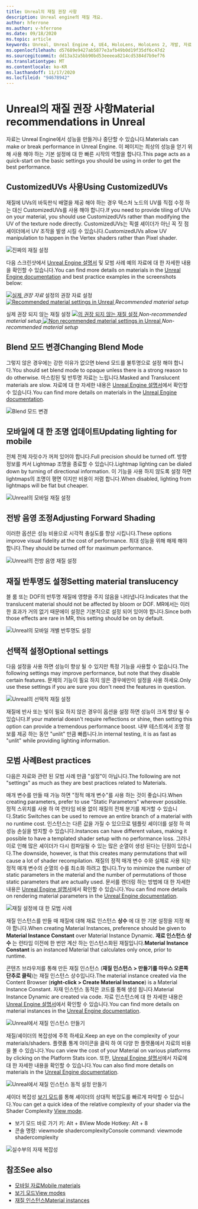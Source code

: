 ```yaml
---
title: Unreal의 재질 권장 사항
description: Unreal engine의 재질 개요.
author: hferrone
ms.author: v-hferrone
ms.date: 09/18/2020
ms.topic: article
keywords: Unreal, Unreal Engine 4, UE4, HoloLens, HoloLens 2, 개발, 자료, 설명서, 가이드, 기능, holograms, 게임 개발, 혼합 현실 헤드셋, windows mixed reality 헤드셋, 가상 현실 헤드셋
ms.openlocfilehash: d57689e9427ab5877e3afb49b0d19f35df6c47d2
ms.sourcegitcommit: dd13a32a5bb90bd53eeeea8214cd5384d7b9ef76
ms.translationtype: MT
ms.contentlocale: ko-KR
ms.lasthandoff: 11/17/2020
ms.locfileid: "94678942"
---
```

# <a name="material-recommendations-in-unreal"></a><span data-ttu-id="5b4d9-104">Unreal의 재질 권장 사항</span><span class="sxs-lookup"><span data-stu-id="5b4d9-104">Material recommendations in Unreal</span></span>

<span data-ttu-id="5b4d9-105">자료는 Unreal Engine에서 성능을 만들거나 중단할 수 있습니다.</span><span class="sxs-lookup"><span data-stu-id="5b4d9-105">Materials can make or break performance in Unreal Engine.</span></span> <span data-ttu-id="5b4d9-106">이 페이지는 최상의 성능을 얻기 위해 사용 해야 하는 기본 설정에 대 한 빠른 시작의 역할을 합니다.</span><span class="sxs-lookup"><span data-stu-id="5b4d9-106">This page acts as a quick-start on the basic settings you should be using in order to get the best performance.</span></span>

## <a name="using-customizeduvs"></a><span data-ttu-id="5b4d9-107">CustomizedUVs 사용</span><span class="sxs-lookup"><span data-stu-id="5b4d9-107">Using CustomizedUVs</span></span>

<span data-ttu-id="5b4d9-108">재질에 UVs의 바둑판식 배열을 제공 해야 하는 경우 텍스처 노드의 UV를 직접 수정 하는 대신 CustomizedUVs를 사용 해야 합니다.</span><span class="sxs-lookup"><span data-stu-id="5b4d9-108">If you need to provide tiling of UVs on your material, you should use CustomizedUVs rather than modifying the UV of the texture node directly.</span></span> <span data-ttu-id="5b4d9-109">CustomizedUVs는 픽셀 셰이더가 아닌 꼭 짓 점 셰이더에서 UV 조작을 발생 시킬 수 있습니다.</span><span class="sxs-lookup"><span data-stu-id="5b4d9-109">CustomizedUVs allow UV manipulation to happen in the Vertex shaders rather than Pixel shader.</span></span> 

![진짜의 재질 설정](images/unreal-materials-img-01c.png)

<span data-ttu-id="5b4d9-111">다음 스크린샷에서 [Unreal Engine 설명서](https://docs.unrealengine.com/Platforms/Mobile/Materials/index.html) 및 모범 사례 예의 자료에 대 한 자세한 내용을 확인할 수 있습니다.</span><span class="sxs-lookup"><span data-stu-id="5b4d9-111">You can find more details on materials in the [Unreal Engine documentation](https://docs.unrealengine.com/Platforms/Mobile/Materials/index.html) and best practice examples in the screenshots below:</span></span>

<span data-ttu-id="5b4d9-112">[ ![ 실제 ](images/unreal-materials-img-01.png) ](images/unreal-materials-img-01.png#lightbox) 
 *권장 자료* 설정의 권장 자료 설정</span><span class="sxs-lookup"><span data-stu-id="5b4d9-112">[ ![Recommended material settings in Unreal](images/unreal-materials-img-01.png) ](images/unreal-materials-img-01.png#lightbox)
*Recommended material setup*</span></span>

<span data-ttu-id="5b4d9-113">실제 권장 되지 않는 재질 설정 [ ![ 의 권장 되지 않는 재질 설정 ](images/unreal-materials-img-01b.png) ](images/unreal-materials-img-01b.png#lightbox) 
 *Non-recommended material setup*</span><span class="sxs-lookup"><span data-stu-id="5b4d9-113">[ ![Non recommended material settings in Unreal](images/unreal-materials-img-01b.png) ](images/unreal-materials-img-01b.png#lightbox)
*Non-recommended material setup*</span></span>

## <a name="changing-blend-mode"></a><span data-ttu-id="5b4d9-114">Blend 모드 변경</span><span class="sxs-lookup"><span data-stu-id="5b4d9-114">Changing Blend Mode</span></span>

<span data-ttu-id="5b4d9-115">그렇지 않은 경우에는 강한 이유가 없으면 blend 모드를 불투명으로 설정 해야 합니다.</span><span class="sxs-lookup"><span data-stu-id="5b4d9-115">You should set blend mode to opaque unless there is a strong reason to do otherwise.</span></span> <span data-ttu-id="5b4d9-116">마스킹된 및 반투명 자료는 느립니다.</span><span class="sxs-lookup"><span data-stu-id="5b4d9-116">Masked and Translucent materials are slow.</span></span> <span data-ttu-id="5b4d9-117">자료에 대 한 자세한 내용은 [Unreal Engine 설명서](https://docs.unrealengine.com/Platforms/Mobile/Materials/index.html)에서 확인할 수 있습니다.</span><span class="sxs-lookup"><span data-stu-id="5b4d9-117">You can find more details on materials in the [Unreal Engine documentation](https://docs.unrealengine.com/Platforms/Mobile/Materials/index.html).</span></span>

![Blend 모드 변경](images/unreal-materials-img-02.jpg)

## <a name="updating-lighting-for-mobile"></a><span data-ttu-id="5b4d9-119">모바일에 대 한 조명 업데이트</span><span class="sxs-lookup"><span data-stu-id="5b4d9-119">Updating lighting for mobile</span></span>

<span data-ttu-id="5b4d9-120">전체 전체 자릿수가 꺼져 있어야 합니다.</span><span class="sxs-lookup"><span data-stu-id="5b4d9-120">Full precision should be turned off.</span></span> <span data-ttu-id="5b4d9-121">방향 정보를 켜서 Lightmap 조명을 종료할 수 있습니다.</span><span class="sxs-lookup"><span data-stu-id="5b4d9-121">Lightmap lighting can be dialed down by turning of directional information.</span></span> <span data-ttu-id="5b4d9-122">이 기능을 사용 하지 않도록 설정 하면 lightmaps의 조명이 평면 이지만 비용이 저렴 합니다.</span><span class="sxs-lookup"><span data-stu-id="5b4d9-122">When disabled, lighting from lightmaps will be flat but cheaper.</span></span>

![Unreal의 모바일 재질 설정](images/unreal-materials-img-03.jpg)

## <a name="adjusting-forward-shading"></a><span data-ttu-id="5b4d9-124">전방 음영 조정</span><span class="sxs-lookup"><span data-stu-id="5b4d9-124">Adjusting Forward Shading</span></span>

<span data-ttu-id="5b4d9-125">이러한 옵션은 성능 비용으로 시각적 충실도를 향상 시킵니다.</span><span class="sxs-lookup"><span data-stu-id="5b4d9-125">These options improve visual fidelity at the cost of performance.</span></span> <span data-ttu-id="5b4d9-126">최대 성능을 위해 해제 해야 합니다.</span><span class="sxs-lookup"><span data-stu-id="5b4d9-126">They should be turned off for maximum performance.</span></span>

![Unreal의 전방 음영 재질 설정](images/unreal-materials-img-04.jpg)

## <a name="setting-material-translucency"></a><span data-ttu-id="5b4d9-128">재질 반투명도 설정</span><span class="sxs-lookup"><span data-stu-id="5b4d9-128">Setting material translucency</span></span>

<span data-ttu-id="5b4d9-129">블 룸 또는 DOF의 반투명 재질에 영향을 주지 않음을 나타냅니다.</span><span class="sxs-lookup"><span data-stu-id="5b4d9-129">Indicates that the translucent material should not be affected by bloom or DOF.</span></span> <span data-ttu-id="5b4d9-130">MR에서는 이러한 효과가 거의 없기 때문에이 설정은 기본적으로 설정 되어 있어야 합니다.</span><span class="sxs-lookup"><span data-stu-id="5b4d9-130">Since both those effects are rare in MR, this setting should be on by default.</span></span>

![Unreal의 모바일 개별 반투명도 설정](images/unreal-materials-img-05.jpg)

## <a name="optional-settings"></a><span data-ttu-id="5b4d9-132">선택적 설정</span><span class="sxs-lookup"><span data-stu-id="5b4d9-132">Optional settings</span></span>

<span data-ttu-id="5b4d9-133">다음 설정을 사용 하면 성능이 향상 될 수 있지만 특정 기능을 사용할 수 없습니다.</span><span class="sxs-lookup"><span data-stu-id="5b4d9-133">The following settings may improve performance, but note that they disable certain features.</span></span> <span data-ttu-id="5b4d9-134">문제의 기능이 필요 하지 않은 경우에만이 설정을 사용 하세요.</span><span class="sxs-lookup"><span data-stu-id="5b4d9-134">Only use these settings if you are sure you don't need the features in question.</span></span>

![Unreal의 선택적 재질 설정](images/unreal-materials-img-06.jpg)

<span data-ttu-id="5b4d9-136">재질에 반사 또는 빛이 필요 하지 않은 경우이 옵션을 설정 하면 성능이 크게 향상 될 수 있습니다.</span><span class="sxs-lookup"><span data-stu-id="5b4d9-136">If your material doesn't require reflections or shine, then setting this option can provide a tremendous performance boost.</span></span> <span data-ttu-id="5b4d9-137">내부 테스트에서 조명 정보를 제공 하는 동안 "unlit" 만큼 빠릅니다.</span><span class="sxs-lookup"><span data-stu-id="5b4d9-137">In internal testing, it is as fast as "unlit" while providing lighting information.</span></span>

## <a name="best-practices"></a><span data-ttu-id="5b4d9-138">모범 사례</span><span class="sxs-lookup"><span data-stu-id="5b4d9-138">Best practices</span></span>

<span data-ttu-id="5b4d9-139">다음은 자료와 관련 된 모범 사례 만큼 "설정"이 아닙니다.</span><span class="sxs-lookup"><span data-stu-id="5b4d9-139">The following are not "settings" as much as they are best practices related to Materials.</span></span>

<span data-ttu-id="5b4d9-140">매개 변수를 만들 때 가능 하면 "정적 매개 변수"를 사용 하는 것이 좋습니다.</span><span class="sxs-lookup"><span data-stu-id="5b4d9-140">When creating parameters, prefer to use "Static Parameters" wherever possible.</span></span> <span data-ttu-id="5b4d9-141">정적 스위치를 사용 하 여 런타임 비용 없이 재질의 전체 분기를 제거할 수 있습니다.</span><span class="sxs-lookup"><span data-stu-id="5b4d9-141">Static Switches can be used to remove an entire branch of a material with no runtime cost.</span></span> <span data-ttu-id="5b4d9-142">인스턴스는 다른 값을 가질 수 있으므로 템플릿 셰이더를 설정 하 여 성능 손실을 방지할 수 있습니다.</span><span class="sxs-lookup"><span data-stu-id="5b4d9-142">Instances can have different values, making it possible to have a templated shader setup with no performance loss.</span></span> <span data-ttu-id="5b4d9-143">그러나이로 인해 많은 셰이더가 다시 컴파일될 수 있는 많은 순열이 생성 된다는 단점이 있습니다.</span><span class="sxs-lookup"><span data-stu-id="5b4d9-143">The downside, however, is that this creates many permutations that will cause a lot of shader recompilation.</span></span> <span data-ttu-id="5b4d9-144">재질의 정적 매개 변수 수와 실제로 사용 되는 정적 매개 변수의 순열의 수를 최소화 하려고 합니다.</span><span class="sxs-lookup"><span data-stu-id="5b4d9-144">Try to minimize the number of static parameters in the material and the number of permutations of those static parameters that are actually used.</span></span> <span data-ttu-id="5b4d9-145">문서를 렌더링 하는 방법에 대 한 자세한 내용은 [Unreal Engine 설명서](https://docs.unrealengine.com/Engine/Rendering/Materials/ExpressionReference/Parameters/index.html#staticswitchparameter)에서 확인할 수 있습니다.</span><span class="sxs-lookup"><span data-stu-id="5b4d9-145">You can find more details on rendering material parameters in the [Unreal Engine documentation](https://docs.unrealengine.com/Engine/Rendering/Materials/ExpressionReference/Parameters/index.html#staticswitchparameter).</span></span>

![재질 설정에 대 한 모범 사례](images/unreal-materials-img-07.jpg)

<span data-ttu-id="5b4d9-147">재질 인스턴스를 만들 때 재질에 대해 재료 인스턴스 **상수** 에 대 한 기본 설정을 지정 해야 합니다.</span><span class="sxs-lookup"><span data-stu-id="5b4d9-147">When creating Material Instances, preference should be given to **Material Instance Constant** over Material Instance Dynamic.</span></span> <span data-ttu-id="5b4d9-148">**재료 인스턴스 상수** 는 런타임 이전에 한 번만 계산 하는 인스턴스화된 재질입니다.</span><span class="sxs-lookup"><span data-stu-id="5b4d9-148">**Material Instance Constant** is an instanced Material that calculates only once, prior to runtime.</span></span>

<span data-ttu-id="5b4d9-149">콘텐츠 브라우저를 통해 만든 재질 인스턴스 (**재질 인스턴스 > 만들기를 마우스 오른쪽 단추로 클릭**)는 재질 인스턴스 상수입니다.</span><span class="sxs-lookup"><span data-stu-id="5b4d9-149">The material instance created via the Content Browser (**right-click > Create Material Instance**) is a Material Instance Constant.</span></span> <span data-ttu-id="5b4d9-150">자재 인스턴스 동적은 코드를 통해 생성 됩니다.</span><span class="sxs-lookup"><span data-stu-id="5b4d9-150">Material Instance Dynamic are created via code.</span></span> <span data-ttu-id="5b4d9-151">자료 인스턴스에 대 한 자세한 내용은 [Unreal Engine 설명서](https://docs.unrealengine.com/Engine/Rendering/Materials/MaterialInstances/index.html)에서 확인할 수 있습니다.</span><span class="sxs-lookup"><span data-stu-id="5b4d9-151">You can find more details on material instances in the [Unreal Engine documentation](https://docs.unrealengine.com/Engine/Rendering/Materials/MaterialInstances/index.html).</span></span>

![Unreal에서 재질 인스턴스 만들기](images/unreal-materials-img-08.png)

<span data-ttu-id="5b4d9-153">재질/셰이더의 복잡성에 주목 하세요.</span><span class="sxs-lookup"><span data-stu-id="5b4d9-153">Keep an eye on the complexity of your materials/shaders.</span></span> <span data-ttu-id="5b4d9-154">플랫폼 통계 아이콘을 클릭 하 여 다양 한 플랫폼에서 자료의 비용을 볼 수 있습니다.</span><span class="sxs-lookup"><span data-stu-id="5b4d9-154">You can view the cost of your Material on various platforms by clicking on the Platform Stats icon.</span></span> <span data-ttu-id="5b4d9-155">또한, [Unreal Engine 설명서](https://docs.unrealengine.com/Platforms/Mobile/Materials/index.html)에서 자료에 대 한 자세한 내용을 확인할 수 있습니다.</span><span class="sxs-lookup"><span data-stu-id="5b4d9-155">You can also find more details on materials in the [Unreal Engine documentation](https://docs.unrealengine.com/Platforms/Mobile/Materials/index.html).</span></span>

![Unreal에서 재질 인스턴스 동적 설정 만들기](images/unreal-materials-img-09.png)

<span data-ttu-id="5b4d9-157">셰이더 복잡성 [보기 모드](https://docs.unrealengine.com/Engine/UI/LevelEditor/Viewports/ViewModes/index.html)를 통해 셰이더의 상대적 복잡도를 빠르게 파악할 수 있습니다.</span><span class="sxs-lookup"><span data-stu-id="5b4d9-157">You can get a quick idea of the relative complexity of your shader via the Shader Complexity [View mode](https://docs.unrealengine.com/Engine/UI/LevelEditor/Viewports/ViewModes/index.html).</span></span>

* <span data-ttu-id="5b4d9-158">보기 모드 바로 가기 키: Alt + 8</span><span class="sxs-lookup"><span data-stu-id="5b4d9-158">View Mode Hotkey: Alt + 8</span></span>
* <span data-ttu-id="5b4d9-159">콘솔 명령: viewmode shadercomplexity</span><span class="sxs-lookup"><span data-stu-id="5b4d9-159">Console command: viewmode shadercomplexity</span></span>

![실수부의 자재 복잡성](images/unreal-materials-img-10.png)

## <a name="see-also"></a><span data-ttu-id="5b4d9-161">참조</span><span class="sxs-lookup"><span data-stu-id="5b4d9-161">See also</span></span>
* [<span data-ttu-id="5b4d9-162">모바일 자료</span><span class="sxs-lookup"><span data-stu-id="5b4d9-162">Mobile materials</span></span>](https://docs.unrealengine.com/Platforms/Mobile/Materials/index.html)
* [<span data-ttu-id="5b4d9-163">보기 모드</span><span class="sxs-lookup"><span data-stu-id="5b4d9-163">View modes</span></span>](https://docs.unrealengine.com/Engine/UI/LevelEditor/Viewports/ViewModes/index.html)
* [<span data-ttu-id="5b4d9-164">재질 인스턴스</span><span class="sxs-lookup"><span data-stu-id="5b4d9-164">Material instances</span></span>](https://docs.unrealengine.com/Engine/Rendering/Materials/MaterialInstances/index.html)
